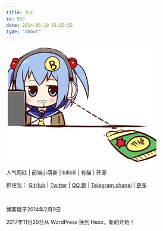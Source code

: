 ```yaml
---
title: 关于
id: 933
date: 2014-06-19 01:53:52
type: "about"
---
```


![](/images/about.jpg)

人气网红 | 前端小萌新 | bilibili | 有猫 | 开源

抓住我： [GitHub](https://github.com/DIYgod) | [Twitter](https://twitter.com/DIYgod) | [QQ 群](/images/qq-group5.jpg) | [Telegram chanel](https://t.me/awesomeDIYgod) | [更多](https://www.anotherhome.net/3163)

&nbsp;

博客建于2014年2月9日

2017年11月20日从 WordPress 换到 Hexo，新的开始！